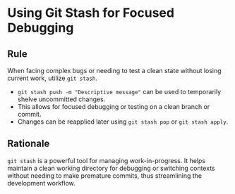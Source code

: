 # Using Git Stash for Focused Debugging

## Rule
When facing complex bugs or needing to test a clean state without losing current work, utilize `git stash`.

- `git stash push -m "Descriptive message"` can be used to temporarily shelve uncommitted changes.
- This allows for focused debugging or testing on a clean branch or commit.
- Changes can be reapplied later using `git stash pop` or `git stash apply`.

## Rationale
`git stash` is a powerful tool for managing work-in-progress. It helps maintain a clean working directory for debugging or switching contexts without needing to make premature commits, thus streamlining the development workflow. 
